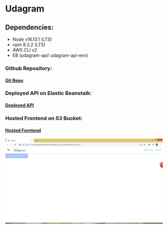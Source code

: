 # Udagram

##  **Dependencies:**

- Node v16.13.1 (LTS)
- npm 8.3.2 (LTS)
- AWS CLI v2
- EB (udagram-api/ udagram-api-env)

### Github Repository:

#### [Git Repo](https://github.com/doaaalsheikh/udagramapp)


### Deployed API on Elastic Beanstalk:

#### [Deployed API](http://udagram-api-env.eba-4jmumwps.us-east-1.elasticbeanstalk.com/)
 


### Hosted Frontend on S3 Bucket:

#### [Hosted Forntend](http://my-udagramapp-bucket.s3-website-us-east-1.amazonaws.com/)
![The home page of the hosted application (Udagram)](Screenshots/1-homepage.PNG)


